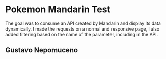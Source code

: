 # Pokemon Mandarin Test

The goal was to consume an API created by Mandarin and display its data dynamically.
I made the requests on a normal and responsive page, I also added filtering based on the name of the parameter, including in the API.

## Gustavo Nepomuceno
